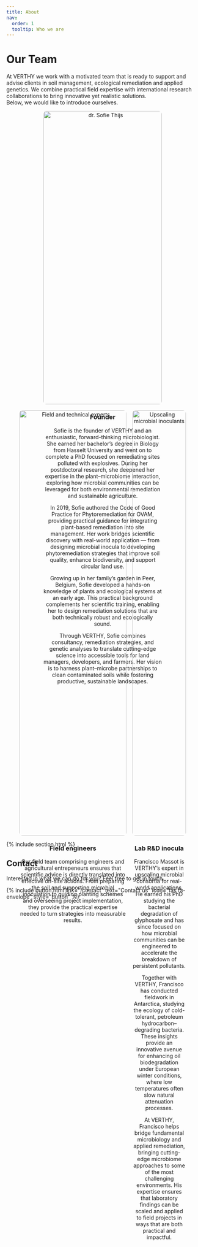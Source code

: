 ```yaml
---
title: About
nav:
  order: 1
  tooltip: Who we are
---
```


# Our Team

At VERTHY we work with a motivated team that is ready to support and advise clients in soil management, ecological remediation and applied genetics. We combine practical field expertise with international research collaborations to bring innovative yet realistic solutions.  
Below, we would like to introduce ourselves.  

<div style="display: flex; justify-content: center; gap: 1rem; flex-wrap: wrap;">

  <div style="flex: 1 1 310px; max-width: 310px; text-align: center;">
    <img src="/VERTHY/images/grass.jpg" alt="dr. Sofie Thijs" style="width:100%; height:auto; border-radius:8px;">
    <h3>Founder</h3>
    <p>Sofie is the founder of VERTHY and an enthusiastic, forward-thinking microbiologist. She earned her bachelor’s degree in Biology from Hasselt University and went on to complete a PhD focused on remediating sites polluted with explosives. During her postdoctoral research, she deepened her expertise in the plant–microbiome interaction, exploring how microbial communities can be leveraged for both environmental remediation and sustainable agriculture.

In 2019, Sofie authored the Code of Good Practice for Phytoremediation for OVAM, providing practical guidance for integrating plant-based remediation into site management. Her work bridges scientific discovery with real-world application — from designing microbial inocula to developing phytoremediation strategies that improve soil quality, enhance biodiversity, and support circular land use.

Growing up in her family’s garden in Peer, Belgium, Sofie developed a hands-on knowledge of plants and ecological systems at an early age. This practical background complements her scientific training, enabling her to design remediation solutions that are both technically robust and ecologically sound.

Through VERTHY, Sofie combines consultancy, remediation strategies, and genetic analyses to translate cutting-edge science into accessible tools for land managers, developers, and farmers. Her vision is to harness plant–microbe partnerships to clean contaminated soils while fostering productive, sustainable landscapes.
</p>
  </div>

  <div style="flex: 1 1 280px; max-width: 280px; text-align: center;">
    <img src="/VERTHY/images/20250718_105058-zoomed.jpg" alt="Field and technical experts" style="width:100%; height:auto; border-radius:8px;">
    <h3>Field engineers</h3>
    <p>Our field team comprising engineers and agricultural entrepeneurs ensures that scientific advice is directly translated into effective on-site actions. From preparing the soil and supporting microbial inoculation to guiding planting schemes and overseeing project implementation, they provide the practical expertise needed to turn strategies into measurable results. </p>
  </div>

  <div style="flex: 1 1 140px; max-width: 140px; text-align: center;">
    <img src="/VERTHY/images/reactor.png" alt="Upscaling microbial inoculants" style="width:100%; height:auto; border-radius:8px;">
    <h3>Lab R&D inocula</h3>
    <p>Francisco Massot is VERTHY’s expert in upscaling microbial consortia for real-world applications. He earned his PhD studying the bacterial degradation of glyphosate and has since focused on how microbial communities can be engineered to accelerate the breakdown of persistent pollutants.

Together with VERTHY, Francisco has conducted fieldwork in Antarctica, studying the ecology of cold-tolerant, petroleum hydrocarbon–degrading bacteria. These insights provide an innovative avenue for enhancing oil biodegradation under European winter conditions, where low temperatures often slow natural attenuation processes.

At VERTHY, Francisco helps bridge fundamental microbiology and applied remediation, bringing cutting-edge microbiome approaches to some of the most challenging environments. His expertise ensures that laboratory findings can be scaled and applied to field projects in ways that are both practical and impactful.</p>
  </div>

</div>

{% include section.html %}

## Contact

Interested in what we can do for you? Feel free to get in touch.

{% include button.html 
   link="/contact" 
   text="Contact us" 
   icon="fas fa-envelope" 
   style="button" %}
